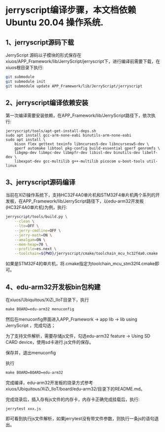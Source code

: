 # jerryscript编译步骤，本文档依赖 Ubuntu 20.04 操作系统.
## 1、jerryscript源码下载

JerryScript 源码以子模块的形式保存在xiuos/APP_Framework/lib/JerryScript/jerryscript下，进行编译前需要下载，在xiuos根目录下执行:

```bash
git submodule
git submodule init
git submodule update APP_Framework/lib/JerryScript/jerryscript
```

## 2、jerryscript编译依赖安装

第一次编译需要安装依赖，在APP_Framework/lib/JerryScript路径下，依次执行:

```
jerryscript/tools/apt-get-install-deps.sh
sudo apt install gcc-arm-none-eabi binutils-arm-none-eabi
sudo apt install \
    bison flex gettext texinfo libncurses5-dev libncursesw5-dev \
    gperf automake libtool pkg-config build-essential gperf genromfs \
    libgmp-dev libmpc-dev libmpfr-dev libisl-dev binutils-dev libelf-dev \
    libexpat-dev gcc-multilib g++-multilib picocom u-boot-tools util-linux
```

## 3、jerryscript源码编译

当前在XIZI操作系统下，支持HC32F4A0单片机和STM32F4单片机两个系列的开发板，在APP_Framework/lib/JerryScript路径下，以edu-arm32开发板(HC32F4A0单片机)为例，执行:

```bash
jerryscript/tools/build.py \
    --clean \
    --lto=OFF \
    --jerry-cmdline=OFF \
    --jerry-math=ON \
    --amalgam=ON \
    --mem-heap=70 \
    --profile=es.next \
    --toolchain=${PWD}/jerryscript/cmake/toolchain_mcu_hc32f4a0.cmake
```

如果是STM32F4的单片机，将.cmake指定为toolchain_mcu_stm32f4.cmake即可。

## 4、edu-arm32开发板bin包构建

在xiuos/Ubiquitous/XiZi_IIoT目录下，执行

```makefile
make BOARD=edu-arm32 menuconfig
```

然后在menuconfig界面进入APP_Framework → app lib → lib using JerryScript ，完成勾选；

为了支持文件解析，需要存储js文件，勾选edu-arm32 feature → Using SD CARD device，使用sd卡进行.js文件的保存。

保存并，退出menuconfig

执行

```makefile
make BOARD=BOARD=edu-arm32
```

完成编译，edu-arm32开发板的烧录方式参考xiuos/Ubiquitous/XiZi_IIoT/board/edu-arm32/目录下的README.md。

完成烧录后，插入存有js文件的内存卡，内存卡正确完成挂载后，执行:

```shell
jerrytest xxx.js
```

即可看到执行js文件解析，如果jerrytest没有带文件参数，则执行一条js的语句退出。
